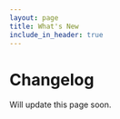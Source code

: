 ```yaml
---
layout: page
title: What's New
include_in_header: true
---
```


# Changelog

Will update this page soon.

